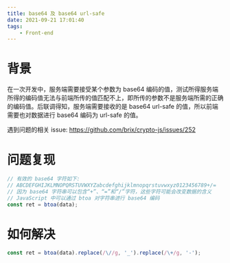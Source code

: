 ```yaml
---
title: base64 及 base64 url-safe
date: 2021-09-21 17:01:40
tags: 
    - Front-end
---
```


# 背景

在一次开发中，服务端需要接受某个参数为 base64 编码的值，测试所得服务端所得的编码值无法与前端所传的值匹配不上，即所传的参数不是服务端所需的正确的编码值。后联调得知，服务端需要接收的是 base64 url-safe 的值，所以前端需要也对数据进行 base64 编码为 url-safe 的值。

遇到问题的相关 issue: https://github.com/brix/crypto-js/issues/252

# 问题复现

```js
// 有效的 base64 字符如下: 
// ABCDEFGHIJKLMNOPQRSTUVWXYZabcdefghijklmnopqrstuvwxyz0123456789+/=
// 因为 base64 字符串可以包含“+”、“=”和“/”字符，这些字符可能会改变数据的含义
// JavaScript 中可以通过 btoa 对字符串进行 base64 编码
const ret = btoa(data);
```

# 如何解决

```js
const ret = btoa(data).replace(/\//g, '_').replace(/\+/g, '-');
```

